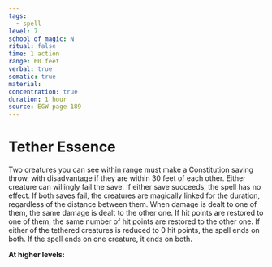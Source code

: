 ```yaml
---
tags:
  - spell
level: 7
school of magic: N
ritual: false
time: 1 action
range: 60 feet
verbal: true
somatic: true
material: 
concentration: true
duration: 1 hour
source: EGW page 189
---
```

# Tether Essence
Two creatures you can see within range must make a Constitution saving throw, with disadvantage if they are within 30 feet of each other. Either creature can willingly fail the save. If either save succeeds, the spell has no effect. If both saves fail, the creatures are magically linked for the duration, regardless of the distance between them. When damage is dealt to one of them, the same damage is dealt to the other one. If hit points are restored to one of them, the same number of hit points are restored to the other one. If either of the tethered creatures is reduced to 0 hit points, the spell ends on both. If the spell ends on one creature, it ends on both.

**At higher levels:** 
